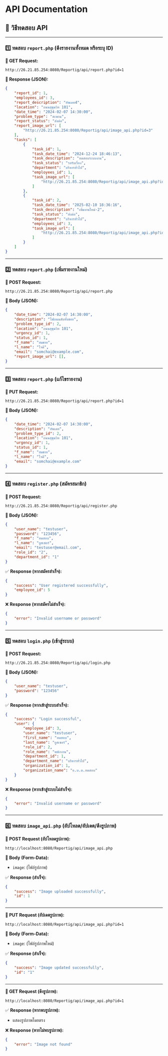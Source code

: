 # API Documentation

## :dart: วิธีทดสอบ API

---

### 1️⃣ ทดสอบ `report.php` (ดึงรายงานทั้งหมด หรือระบุ ID)

**:small_blue_diamond: GET Request:**  
```
http://26.21.85.254:8080/Reportig/api/report.php?id=1
```

**:small_blue_diamond: Response (JSON):**
```json
{
    "report_id": 1,
    "employees_id": 3,
    "report_description": "อัพเดท4",
    "location": "ถนนสุขุมวิท 101",
    "date_time": "2024-02-07 14:30:00",
    "problem_type": "สะพาน",
    "report_status": "ส่งต่อ",
    "report_image_url": [
        "http://26.21.85.254:8080/Reportig/api/image_api.php?id=3"
    ],
    "tasks": [
        {
            "task_id": 1,
            "task_date_time": "2024-12-24 18:46:13",
            "task_description": "ทดสอบระบบงาน",
            "task_status": "รอรับเรื่อง",
            "department": "บริหารทั่วไป",
            "employees_id": 1,
            "task_image_url": [
                "http://26.21.85.254:8080/Reportig/api/image_api.php?id=4"
            ]
        },
        {
            "task_id": 2,
            "task_date_time": "2025-02-10 18:36:16",
            "task_description": "เพิ่มงานใหม่-2",
            "task_status": "ส่งต่อ",
            "department": "บริหารทั่วไป",
            "employees_id": 3,
            "task_image_url": [
                "http://26.21.85.254:8080/Reportig/api/image_api.php?id=8"
            ]
        }
    ]
}
```
---

### 2️⃣ ทดสอบ `report.php` (เพิ่มรายงานใหม่)

**:small_blue_diamond: POST Request:**  
```
http://26.21.85.254:8080/Reportig/api/report.php
```

**:small_blue_diamond: Body (JSON):**
```json
{
    "date_time": "2024-02-07 14:30:00",
    "description": "ไฟถนนดับทั้งซอย",
    "problem_type_id": 2,
    "location": "ถนนสุขุมวิท 101",
    "urgency_id": 1,
    "status_id": 1,
    "f_name": "สมชาย",
    "l_name": "ใจดี",
    "email": "somchai@example.com",
    "report_image_url": [],
}
```

---

### 3️⃣ ทดสอบ `report.php` (แก้ไขรายงาน)

**:small_blue_diamond: PUT Request:**  
```
http://26.21.85.254:8080/Reportig/api/report.php?id=1
```

**:small_blue_diamond: Body (JSON):**
```json
{
    "date_time": "2024-02-07 14:30:00",
    "description": "อัพเดท",
    "problem_type_id": 2,
    "location": "ถนนสุขุมวิท 101",
    "urgency_id": 1,
    "status_id": 1,
    "f_name": "สมชาย",
    "l_name": "ใจดี",
    "email": "somchai@example.com"
}
```

---

### 4️⃣ ทดสอบ `register.php` (สมัครสมาชิก)

**:small_blue_diamond: POST Request:**  
```
http://26.21.85.254:8080/Reportig/api/register.php
```

**:small_blue_diamond: Body (JSON):**
```json
{
    "user_name": "testuser",
    "password": "123456",
    "f_name": "ทดสอบ",
    "l_name": "ยูสเซอร์",
    "email": "testuser@email.com",
    "role_id": "2",
    "department_id": "1"
}
```

:white_check_mark: **Response (หากสมัครสำเร็จ):**
```json
{
    "success": "User registered successfully",
    "employee_id": 5
}
```

:x: **Response (หากสมัครไม่สำเร็จ):**
```json
{
    "error": "Invalid username or password"
}
```

---

### 5️⃣ ทดสอบ `login.php` (เข้าสู่ระบบ)

**:small_blue_diamond: POST Request:**  
```
http://26.21.85.254:8080/Reportig/api/login.php
```

**:small_blue_diamond: Body (JSON):**
```json
{
    "user_name": "testuser",
    "password": "123456"
}
```

:white_check_mark: **Response (หากเข้าสู่ระบบสำเร็จ):**
```json
{
    "success": "Login successful",
    "user": {
        "employee_id": 3,
        "user_name": "testuser",
        "first_name": "ทดสอบ",
        "last_name": "ยูสเซอร์",
        "role_id": 2,
        "role_name": "พนักงาน",
        "department_id": 1,
        "department_name": "บริหารทั่วไป",
        "organization_id": 1,
        "organization_name": "อ.บ.ต.ทดสอบ"
    }
}
```

:x: **Response (หากเข้าสู่ระบบไม่สำเร็จ):**
```json
{
    "error": "Invalid username or password"
}
```

---

### 6️⃣ ทดสอบ `image_api.php` (อัปโหลด/อัปเดต/ดึงรูปภาพ)

**:small_blue_diamond: POST Request (อัปโหลดรูปภาพ):**  
```
http://localhost:8080/Reportig/api/image_api.php
```

**:small_blue_diamond: Body (Form-Data):**
- `image`: (ไฟล์รูปภาพ)

:white_check_mark: **Response (สำเร็จ):**
```json
{
    "success": "Image uploaded successfully",
    "id": 1
}
```

---

**:small_blue_diamond: PUT Request (อัปเดตรูปภาพ):**  
```
http://localhost:8080/Reportig/api/image_api.php?id=1
```

**:small_blue_diamond: Body (Form-Data):**
- `image`: (ไฟล์รูปภาพใหม่)

:white_check_mark: **Response (สำเร็จ):**
```json
{
    "success": "Image updated successfully",
    "id": "1"
}
```

---

**:small_blue_diamond: GET Request (ดึงรูปภาพ):**  
```
http://localhost:8080/Reportig/api/image_api.php?id=1
```

:white_check_mark: **Response (หากพบรูปภาพ):**
- แสดงรูปภาพโดยตรง

:x: **Response (หากไม่พบรูปภาพ):**
```json
{
    "error": "Image not found"
}
```

